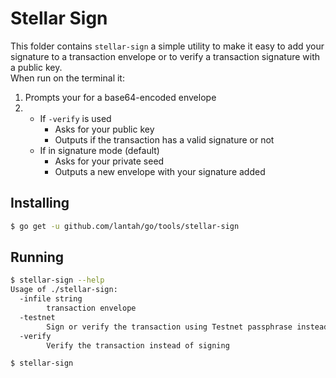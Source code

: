 # Stellar Sign

This folder contains `stellar-sign` a simple utility to make it easy to add your signature to a transaction envelope or to verify a transaction signature with a public key.  
When run on the terminal it:

1.  Prompts your for a base64-encoded envelope
2.  
    - If `-verify` is used
        - Asks for your public key
        - Outputs if the transaction has a valid signature or not
    - If in signature mode (default)
        - Asks for your private seed
        - Outputs a new envelope with your signature added

## Installing

```bash
$ go get -u github.com/lantah/go/tools/stellar-sign
```

## Running

```bash
$ stellar-sign --help
Usage of ./stellar-sign:
  -infile string
    	transaction envelope
  -testnet
    	Sign or verify the transaction using Testnet passphrase instead of Public
  -verify
    	Verify the transaction instead of signing
```

```bash
$ stellar-sign
```
